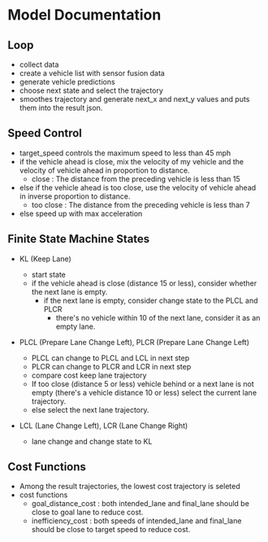 # Model Documentation

## Loop
* collect data
* create a vehicle list with sensor fusion data
* generate vehicle predictions
* choose next state and select the trajectory
* smoothes trajectory and generate next_x and next_y values and puts them into the result json.

## Speed Control
* target_speed controls the maximum speed to less than 45 mph
* if the vehicle ahead is close, mix the velocity of my vehicle and the velocity of vehicle ahead in proportion to distance.
  - close : The distance from the preceding vehicle is less than 15
* else if the vehicle ahead is too close, use the velocity of vehicle ahead in inverse proportion to distance.
  - too close : The distance from the preceding vehicle is less than 7
* else speed up with max acceleration

## Finite State Machine States
* KL (Keep Lane)
  - start state
  - if the vehicle ahead is close (distance 15 or less), consider whether the next lane is empty.
    - if the next lane is empty, consider change state to the PLCL and PLCR
      - there's no vehicle within 10 of the next lane, consider it as an empty lane.
* PLCL (Prepare Lane Change Left), PLCR (Prepare Lane Change Left)
  - PLCL can change to PLCL and LCL in next step
  - PLCR can change to PLCR and LCR in next step
  - compare cost keep lane trajectory
  - If too close (distance 5 or less) vehicle behind or a next lane is not empty (there's a vehicle distance 10 or less) select the current lane trajectory.
  - else select the next lane trajectory.

* LCL (Lane Change Left), LCR (Lane Change Right)
  - lane change and change state to KL

## Cost Functions
* Among the result trajectories, the lowest cost trajectory is seleted
* cost functions
  - goal_distance_cost : both intended_lane and final_lane should be close to goal lane to reduce cost.
  - inefficiency_cost : both speeds of intended_lane and final_lane should be close to target speed to reduce cost.

  